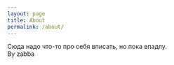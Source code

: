 ```yaml
---
layout: page
title: About
permalink: /about/
---
```


Сюда надо что-то про себя вписать, но пока впадлу.
</br>By zabba
